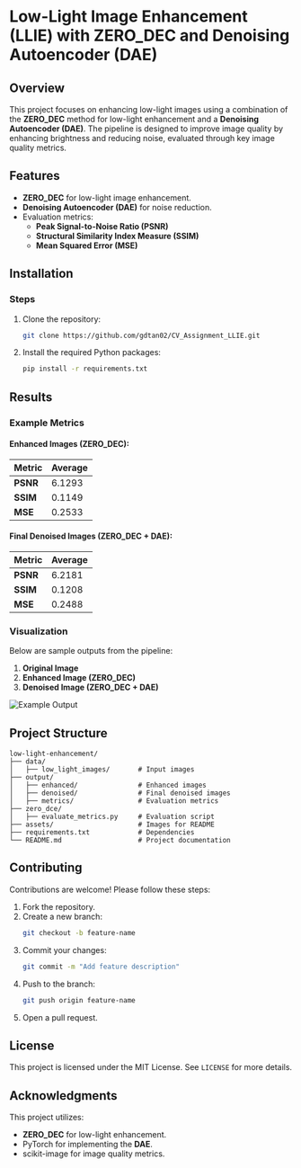 # Low-Light Image Enhancement (LLIE) with ZERO_DEC and Denoising Autoencoder (DAE)

## Overview
This project focuses on enhancing low-light images using a combination of the **ZERO_DEC** method for low-light enhancement and a **Denoising Autoencoder (DAE)**. The pipeline is designed to improve image quality by enhancing brightness and reducing noise, evaluated through key image quality metrics.

## Features
- **ZERO_DEC** for low-light image enhancement.
- **Denoising Autoencoder (DAE)** for noise reduction.
- Evaluation metrics:
    - **Peak Signal-to-Noise Ratio (PSNR)**
    - **Structural Similarity Index Measure (SSIM)**
    - **Mean Squared Error (MSE)**

## Installation

### Steps
1. Clone the repository:
   ```bash
   git clone https://github.com/gdtan02/CV_Assignment_LLIE.git
   ```
2. Install the required Python packages:
   ```bash
   pip install -r requirements.txt
   ```

## Results

### Example Metrics

#### Enhanced Images (ZERO_DEC):
| Metric       | Average |
|--------------|---------|
| **PSNR**     | 6.1293  |
| **SSIM**     | 0.1149  |
| **MSE**      | 0.2533  |

#### Final Denoised Images (ZERO_DEC + DAE):
| Metric       | Average |
|--------------|---------|
| **PSNR**     | 6.2181  |
| **SSIM**     | 0.1208  |
| **MSE**      | 0.2488  |

### Visualization
Below are sample outputs from the pipeline:
1. **Original Image**
2. **Enhanced Image (ZERO_DEC)**
3. **Denoised Image (ZERO_DEC + DAE)**

![Example Output](assets/example_output.png)

## Project Structure
```
low-light-enhancement/
├── data/
│   ├── low_light_images/       # Input images
├── output/
│   ├── enhanced/               # Enhanced images
│   ├── denoised/               # Final denoised images
│   ├── metrics/                # Evaluation metrics
├── zero_dce/
│   ├── evaluate_metrics.py     # Evaluation script
├── assets/                     # Images for README
├── requirements.txt            # Dependencies
└── README.md                   # Project documentation
```

## Contributing
Contributions are welcome! Please follow these steps:
1. Fork the repository.
2. Create a new branch:
   ```bash
   git checkout -b feature-name
   ```
3. Commit your changes:
   ```bash
   git commit -m "Add feature description"
   ```
4. Push to the branch:
   ```bash
   git push origin feature-name
   ```
5. Open a pull request.

## License
This project is licensed under the MIT License. See `LICENSE` for more details.

## Acknowledgments
This project utilizes:
- **ZERO_DEC** for low-light enhancement.
- PyTorch for implementing the **DAE**.
- scikit-image for image quality metrics.

